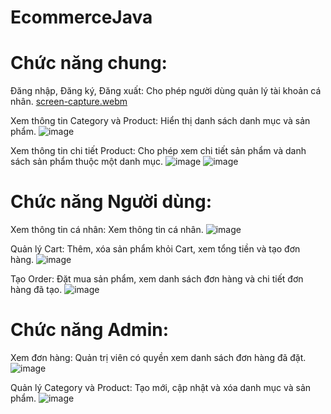 # EcommerceJava
# Chức năng chung:
Đăng nhập, Đăng ký, Đăng xuất: Cho phép người dùng quản lý tài khoản cá nhân.
[screen-capture.webm](https://github.com/VietHyung/EcommerceJava/assets/93813803/09af9770-537c-4bb7-9f3d-7a9f12caf41e)

Xem thông tin Category và Product: Hiển thị danh sách danh mục và sản phẩm.
![image](https://github.com/VietHyung/EcommerceJava/assets/93813803/5286ff08-1c3e-405e-8e33-ee7a9c0c1105)

Xem thông tin chi tiết Product: Cho phép xem chi tiết sản phẩm và danh sách sản phẩm thuộc một danh mục.
![image](https://github.com/VietHyung/EcommerceJava/assets/93813803/d3f4d6bf-587c-4a41-b3ff-54480ae2b619)
![image](https://github.com/VietHyung/EcommerceJava/assets/93813803/13d217f2-dfc9-45bf-8ed7-3029ee1b0597)

# Chức năng Người dùng:
Xem thông tin cá nhân: Xem thông tin cá nhân.
![image](https://github.com/VietHyung/EcommerceJava/assets/93813803/e196b967-f84a-439e-91bc-46d0d98389dc)

Quản lý Cart: Thêm, xóa sản phẩm khỏi Cart, xem tổng tiền và tạo đơn hàng.
![image](https://github.com/VietHyung/EcommerceJava/assets/93813803/9b6f8859-73d1-4ee8-98fc-57300ec9f2c5)

Tạo Order: Đặt mua sản phẩm, xem danh sách đơn hàng và chi tiết đơn hàng đã tạo.
![image](https://github.com/VietHyung/EcommerceJava/assets/93813803/ad9078db-48f4-4b47-b44c-7c5efe56b1f4)

# Chức năng Admin:
Xem đơn hàng: Quản trị viên có quyền xem danh sách đơn hàng đã đặt.
![image](https://github.com/VietHyung/EcommerceJava/assets/93813803/eca52964-fc9f-414b-b884-b67ada611bb5)

Quản lý Category và Product: Tạo mới, cập nhật và xóa danh mục và sản phẩm.
![image](https://github.com/VietHyung/EcommerceJava/assets/93813803/fc8ca312-c2fe-4886-8dcc-80d71659888f)
